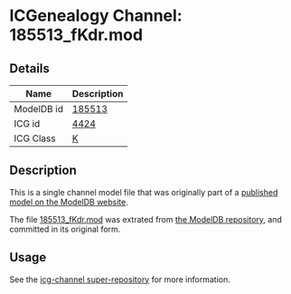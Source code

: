 # ICGenealogy Channel: 185513\_fKdr.mod

## Details

Name | Description
---- | -----------
ModelDB id | [185513](http://senselab.med.yale.edu/ModelDB/ShowModel.cshtml?model=185513)
ICG id | [4424](http://icg.neurotheory.ox.ac.uk/channels/1/4424)
ICG Class | [K](http://icg.neurotheory.ox.ac.uk/channels/1)

## Description

This is a single channel model file that was originally part of a [published model on the ModelDB website](http://senselab.med.yale.edu/mModelDB/ShowModel.cshtml?model=185513).

The file [185513\_fKdr.mod](185513_fKdr.mod) was extrated from [the ModelDB repository](http://senselab.med.yale.edu/ModelDB/ShowModel.cshtml?model=185513), and committed in its original form.

## Usage

See the [icg-channel super-repository](https://github.com/icgenealogy/icg-channels) for more information.